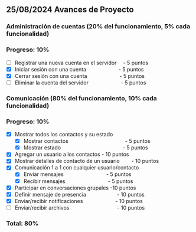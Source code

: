 ## 25/08/2024 Avances de Proyecto

### Administración de cuentas (20% del funcionamiento, 5% cada funcionalidad)

### Progreso: 10%

- [ ] Registrar una nueva cuenta en el servidor&emsp; - 5 puntos
- [x] Iniciar sesión con una cuenta&emsp;&emsp;&emsp;&emsp;&emsp;&emsp; - 5 puntos
- [x] Cerrar sesión con una cuenta&emsp;&emsp;&emsp;&emsp;&emsp;&emsp;  - 5 puntos
- [ ] Eliminar la cuenta del servidor&emsp;&emsp;&emsp;&emsp;&emsp;&emsp;   - 5 puntos

### Comunicación (80% del funcionamiento, 10% cada funcionalidad)

### Progreso: 10%

- [x] Mostrar todos los contactos y su estado&emsp;   
  - [x] Mostrar contactos&emsp;&emsp;&emsp;&emsp;&emsp;&emsp;&emsp;&emsp;&emsp;&emsp;&emsp;- 5 puntos
  - [x] Mostrar estado&emsp;&emsp;&emsp;&emsp;&emsp;&emsp;&emsp;&emsp;&emsp;&emsp;&emsp;&emsp;- 5 puntos
- [x] Agregar un usuario a los contactos                   - 10 puntos
- [x] Mostrar detalles de contacto de un usuario&emsp;&emsp;  - 10 puntos
- [x] Comunicación 1 a 1 con cualquier usuario/contacto   
  - [x] Enviar mensajes&emsp;&emsp;&emsp;&emsp;&emsp;&emsp;&emsp;&emsp;   - 5 puntos
  - [x] Recibir mensajes&emsp;&emsp;&emsp;&emsp;&emsp;&emsp;&emsp;&emsp;  - 5 puntos
- [x] Participar en conversaciones grupales     -10 puntos
- [x] Definir mensaje de presencia&emsp;&emsp;&emsp;&emsp;&emsp;&emsp;- 10 puntos
- [x] Enviar/recibir notificaciones&emsp;&emsp;&emsp;&emsp;&emsp;&emsp;   - 10 puntos
- [ ] Enviar/recibir archivos&emsp;&emsp;&emsp;&emsp;&emsp;&emsp;&emsp;&emsp;&emsp; - 10 puntos

### Total: 80%
